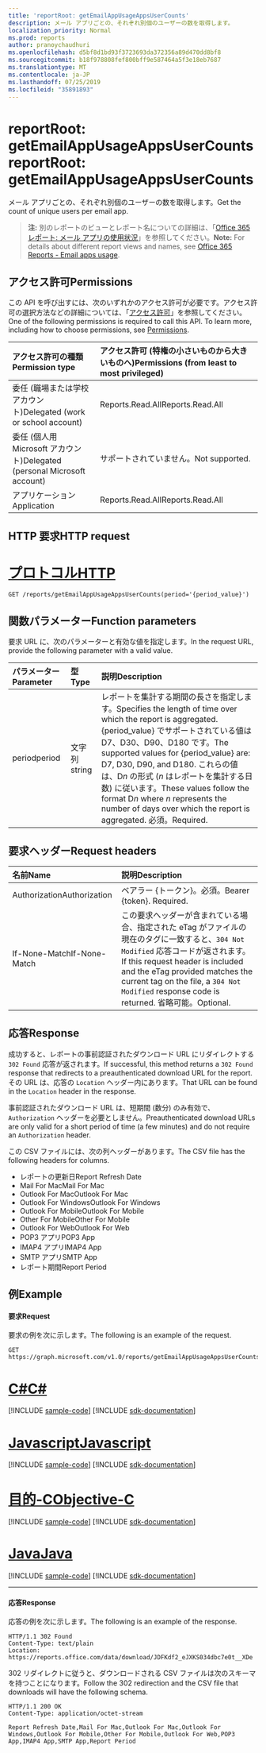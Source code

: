 ```yaml
---
title: 'reportRoot: getEmailAppUsageAppsUserCounts'
description: メール アプリごとの、それぞれ別個のユーザーの数を取得します。
localization_priority: Normal
ms.prod: reports
author: pranoychaudhuri
ms.openlocfilehash: d5bf8d1bd93f3723693da372356a89d470dd8bf8
ms.sourcegitcommit: b18f978808fef800bff9e587464a5f3e18eb7687
ms.translationtype: MT
ms.contentlocale: ja-JP
ms.lasthandoff: 07/25/2019
ms.locfileid: "35891893"
---
```

# <a name="reportroot-getemailappusageappsusercounts"></a><span data-ttu-id="febb9-103">reportRoot: getEmailAppUsageAppsUserCounts</span><span class="sxs-lookup"><span data-stu-id="febb9-103">reportRoot: getEmailAppUsageAppsUserCounts</span></span>

<span data-ttu-id="febb9-104">メール アプリごとの、それぞれ別個のユーザーの数を取得します。</span><span class="sxs-lookup"><span data-stu-id="febb9-104">Get the count of unique users per email app.</span></span>

> <span data-ttu-id="febb9-105">**注:** 別のレポートのビューとレポート名についての詳細は、「[Office 365 レポート: メール アプリの使用状況](https://support.office.com/client/Email-apps-usage-c2ce12a2-934f-4dd4-ba65-49b02be4703d)」を参照してください。</span><span class="sxs-lookup"><span data-stu-id="febb9-105">**Note:** For details about different report views and names, see [Office 365 Reports - Email apps usage](https://support.office.com/client/Email-apps-usage-c2ce12a2-934f-4dd4-ba65-49b02be4703d).</span></span>

## <a name="permissions"></a><span data-ttu-id="febb9-106">アクセス許可</span><span class="sxs-lookup"><span data-stu-id="febb9-106">Permissions</span></span>

<span data-ttu-id="febb9-p101">この API を呼び出すには、次のいずれかのアクセス許可が必要です。アクセス許可の選択方法などの詳細については、「[アクセス許可](/graph/permissions-reference)」を参照してください。</span><span class="sxs-lookup"><span data-stu-id="febb9-p101">One of the following permissions is required to call this API. To learn more, including how to choose permissions, see [Permissions](/graph/permissions-reference).</span></span>

| <span data-ttu-id="febb9-109">アクセス許可の種類</span><span class="sxs-lookup"><span data-stu-id="febb9-109">Permission type</span></span>                        | <span data-ttu-id="febb9-110">アクセス許可 (特権の小さいものから大きいものへ)</span><span class="sxs-lookup"><span data-stu-id="febb9-110">Permissions (from least to most privileged)</span></span> |
| :------------------------------------- | :--------------------------------------- |
| <span data-ttu-id="febb9-111">委任 (職場または学校アカウント)</span><span class="sxs-lookup"><span data-stu-id="febb9-111">Delegated (work or school account)</span></span>     | <span data-ttu-id="febb9-112">Reports.Read.All</span><span class="sxs-lookup"><span data-stu-id="febb9-112">Reports.Read.All</span></span>                         |
| <span data-ttu-id="febb9-113">委任 (個人用 Microsoft アカウント)</span><span class="sxs-lookup"><span data-stu-id="febb9-113">Delegated (personal Microsoft account)</span></span> | <span data-ttu-id="febb9-114">サポートされていません。</span><span class="sxs-lookup"><span data-stu-id="febb9-114">Not supported.</span></span>                           |
| <span data-ttu-id="febb9-115">アプリケーション</span><span class="sxs-lookup"><span data-stu-id="febb9-115">Application</span></span>                            | <span data-ttu-id="febb9-116">Reports.Read.All</span><span class="sxs-lookup"><span data-stu-id="febb9-116">Reports.Read.All</span></span>                         |

## <a name="http-request"></a><span data-ttu-id="febb9-117">HTTP 要求</span><span class="sxs-lookup"><span data-stu-id="febb9-117">HTTP request</span></span>


# <a name="httptabhttp"></a>[<span data-ttu-id="febb9-118">プロトコル</span><span class="sxs-lookup"><span data-stu-id="febb9-118">HTTP</span></span>](#tab/http)
<!-- { "blockType": "ignored" } --> 

```http
GET /reports/getEmailAppUsageAppsUserCounts(period='{period_value}')
```

## <a name="function-parameters"></a><span data-ttu-id="febb9-119">関数パラメーター</span><span class="sxs-lookup"><span data-stu-id="febb9-119">Function parameters</span></span>

<span data-ttu-id="febb9-120">要求 URL に、次のパラメーターと有効な値を指定します。</span><span class="sxs-lookup"><span data-stu-id="febb9-120">In the request URL, provide the following parameter with a valid value.</span></span>

| <span data-ttu-id="febb9-121">パラメーター</span><span class="sxs-lookup"><span data-stu-id="febb9-121">Parameter</span></span> | <span data-ttu-id="febb9-122">型</span><span class="sxs-lookup"><span data-stu-id="febb9-122">Type</span></span>   | <span data-ttu-id="febb9-123">説明</span><span class="sxs-lookup"><span data-stu-id="febb9-123">Description</span></span>                              |
| :-------- | :----- | :--------------------------------------- |
| <span data-ttu-id="febb9-124">period</span><span class="sxs-lookup"><span data-stu-id="febb9-124">period</span></span>    | <span data-ttu-id="febb9-125">文字列</span><span class="sxs-lookup"><span data-stu-id="febb9-125">string</span></span> | <span data-ttu-id="febb9-126">レポートを集計する期間の長さを指定します。</span><span class="sxs-lookup"><span data-stu-id="febb9-126">Specifies the length of time over which the report is aggregated.</span></span> <span data-ttu-id="febb9-127">{period_value} でサポートされている値は D7、D30、D90、D180 です。</span><span class="sxs-lookup"><span data-stu-id="febb9-127">The supported values for {period_value} are: D7, D30, D90, and D180.</span></span> <span data-ttu-id="febb9-128">これらの値は、D*n* の形式 (*n* はレポートを集計する日数) に従います。</span><span class="sxs-lookup"><span data-stu-id="febb9-128">These values follow the format D*n* where *n* represents the number of days over which the report is aggregated.</span></span> <span data-ttu-id="febb9-129">必須。</span><span class="sxs-lookup"><span data-stu-id="febb9-129">Required.</span></span> |

## <a name="request-headers"></a><span data-ttu-id="febb9-130">要求ヘッダー</span><span class="sxs-lookup"><span data-stu-id="febb9-130">Request headers</span></span>

| <span data-ttu-id="febb9-131">名前</span><span class="sxs-lookup"><span data-stu-id="febb9-131">Name</span></span>          | <span data-ttu-id="febb9-132">説明</span><span class="sxs-lookup"><span data-stu-id="febb9-132">Description</span></span>                              |
| :------------ | :--------------------------------------- |
| <span data-ttu-id="febb9-133">Authorization</span><span class="sxs-lookup"><span data-stu-id="febb9-133">Authorization</span></span> | <span data-ttu-id="febb9-p103">ベアラー {トークン}。必須。</span><span class="sxs-lookup"><span data-stu-id="febb9-p103">Bearer {token}. Required.</span></span>                |
| <span data-ttu-id="febb9-136">If-None-Match</span><span class="sxs-lookup"><span data-stu-id="febb9-136">If-None-Match</span></span> | <span data-ttu-id="febb9-137">この要求ヘッダーが含まれている場合、指定された eTag がファイルの現在のタグに一致すると、`304 Not Modified` 応答コードが返されます。</span><span class="sxs-lookup"><span data-stu-id="febb9-137">If this request header is included and the eTag provided matches the current tag on the file, a `304 Not Modified` response code is returned.</span></span> <span data-ttu-id="febb9-138">省略可能。</span><span class="sxs-lookup"><span data-stu-id="febb9-138">Optional.</span></span> |

## <a name="response"></a><span data-ttu-id="febb9-139">応答</span><span class="sxs-lookup"><span data-stu-id="febb9-139">Response</span></span>

<span data-ttu-id="febb9-140">成功すると、レポートの事前認証されたダウンロード URL にリダイレクトする `302 Found` 応答が返されます。</span><span class="sxs-lookup"><span data-stu-id="febb9-140">If successful, this method returns a `302 Found` response that redirects to a preauthenticated download URL for the report.</span></span> <span data-ttu-id="febb9-141">その URL は、応答の `Location` ヘッダー内にあります。</span><span class="sxs-lookup"><span data-stu-id="febb9-141">That URL can be found in the `Location` header in the response.</span></span>

<span data-ttu-id="febb9-142">事前認証されたダウンロード URL は、短期間 (数分) のみ有効で、`Authorization` ヘッダーを必要としません。</span><span class="sxs-lookup"><span data-stu-id="febb9-142">Preauthenticated download URLs are only valid for a short period of time (a few minutes) and do not require an `Authorization` header.</span></span>

<span data-ttu-id="febb9-143">この CSV ファイルには、次の列ヘッダーがあります。</span><span class="sxs-lookup"><span data-stu-id="febb9-143">The CSV file has the following headers for columns.</span></span>

- <span data-ttu-id="febb9-144">レポートの更新日</span><span class="sxs-lookup"><span data-stu-id="febb9-144">Report Refresh Date</span></span>
- <span data-ttu-id="febb9-145">Mail For Mac</span><span class="sxs-lookup"><span data-stu-id="febb9-145">Mail For Mac</span></span>
- <span data-ttu-id="febb9-146">Outlook For Mac</span><span class="sxs-lookup"><span data-stu-id="febb9-146">Outlook For Mac</span></span>
- <span data-ttu-id="febb9-147">Outlook For Windows</span><span class="sxs-lookup"><span data-stu-id="febb9-147">Outlook For Windows</span></span>
- <span data-ttu-id="febb9-148">Outlook For Mobile</span><span class="sxs-lookup"><span data-stu-id="febb9-148">Outlook For Mobile</span></span>
- <span data-ttu-id="febb9-149">Other For Mobile</span><span class="sxs-lookup"><span data-stu-id="febb9-149">Other For Mobile</span></span>
- <span data-ttu-id="febb9-150">Outlook For Web</span><span class="sxs-lookup"><span data-stu-id="febb9-150">Outlook For Web</span></span>
- <span data-ttu-id="febb9-151">POP3 アプリ</span><span class="sxs-lookup"><span data-stu-id="febb9-151">POP3 App</span></span>
- <span data-ttu-id="febb9-152">IMAP4 アプリ</span><span class="sxs-lookup"><span data-stu-id="febb9-152">IMAP4 App</span></span>
- <span data-ttu-id="febb9-153">SMTP アプリ</span><span class="sxs-lookup"><span data-stu-id="febb9-153">SMTP App</span></span>
- <span data-ttu-id="febb9-154">レポート期間</span><span class="sxs-lookup"><span data-stu-id="febb9-154">Report Period</span></span>

## <a name="example"></a><span data-ttu-id="febb9-155">例</span><span class="sxs-lookup"><span data-stu-id="febb9-155">Example</span></span>

#### <a name="request"></a><span data-ttu-id="febb9-156">要求</span><span class="sxs-lookup"><span data-stu-id="febb9-156">Request</span></span>

<span data-ttu-id="febb9-157">要求の例を次に示します。</span><span class="sxs-lookup"><span data-stu-id="febb9-157">The following is an example of the request.</span></span>

<!--{
  "blockType": "request",
  "isComposable": true,
  "name": "reportroot_getemailappusageappsusercounts"
}-->

```http
GET https://graph.microsoft.com/v1.0/reports/getEmailAppUsageAppsUserCounts(period='D7')
```
# <a name="ctabcsharp"></a>[<span data-ttu-id="febb9-158">C#</span><span class="sxs-lookup"><span data-stu-id="febb9-158">C#</span></span>](#tab/csharp)
[!INCLUDE [sample-code](../includes/snippets/csharp/reportroot-getemailappusageappsusercounts-csharp-snippets.md)]
[!INCLUDE [sdk-documentation](../includes/snippets/snippets-sdk-documentation-link.md)]

# <a name="javascripttabjavascript"></a>[<span data-ttu-id="febb9-159">Javascript</span><span class="sxs-lookup"><span data-stu-id="febb9-159">Javascript</span></span>](#tab/javascript)
[!INCLUDE [sample-code](../includes/snippets/javascript/reportroot-getemailappusageappsusercounts-javascript-snippets.md)]
[!INCLUDE [sdk-documentation](../includes/snippets/snippets-sdk-documentation-link.md)]

# <a name="objective-ctabobjc"></a>[<span data-ttu-id="febb9-160">目的-C</span><span class="sxs-lookup"><span data-stu-id="febb9-160">Objective-C</span></span>](#tab/objc)
[!INCLUDE [sample-code](../includes/snippets/objc/reportroot-getemailappusageappsusercounts-objc-snippets.md)]
[!INCLUDE [sdk-documentation](../includes/snippets/snippets-sdk-documentation-link.md)]

# <a name="javatabjava"></a>[<span data-ttu-id="febb9-161">Java</span><span class="sxs-lookup"><span data-stu-id="febb9-161">Java</span></span>](#tab/java)
[!INCLUDE [sample-code](../includes/snippets/java/reportroot-getemailappusageappsusercounts-java-snippets.md)]
[!INCLUDE [sdk-documentation](../includes/snippets/snippets-sdk-documentation-link.md)]

---


#### <a name="response"></a><span data-ttu-id="febb9-162">応答</span><span class="sxs-lookup"><span data-stu-id="febb9-162">Response</span></span>

<span data-ttu-id="febb9-163">応答の例を次に示します。</span><span class="sxs-lookup"><span data-stu-id="febb9-163">The following is an example of the response.</span></span>

<!-- {
  "blockType": "response",
  "truncated": true,
  "@odata.type": "microsoft.graph.report"
} -->

```http
HTTP/1.1 302 Found
Content-Type: text/plain
Location: https://reports.office.com/data/download/JDFKdf2_eJXKS034dbc7e0t__XDe
```

<span data-ttu-id="febb9-164">302 リダイレクトに従うと、ダウンロードされる CSV ファイルは次のスキーマを持つことになります。</span><span class="sxs-lookup"><span data-stu-id="febb9-164">Follow the 302 redirection and the CSV file that downloads will have the following schema.</span></span>

<!-- { "blockType": "ignored" } --> 

```http
HTTP/1.1 200 OK
Content-Type: application/octet-stream

Report Refresh Date,Mail For Mac,Outlook For Mac,Outlook For Windows,Outlook For Mobile,Other For Mobile,Outlook For Web,POP3 App,IMAP4 App,SMTP App,Report Period
```
<!-- uuid: 8fcb5dbc-d5aa-4681-8e31-b001d5168d79 
2015-10-25 14:57:30 UTC -->
<!-- {
  "type": "#page.annotation",
  "description": "Example",
  "keywords": "",
  "section": "documentation",
  "tocPath": "",
  "suppressions": [
  ]
}-->
